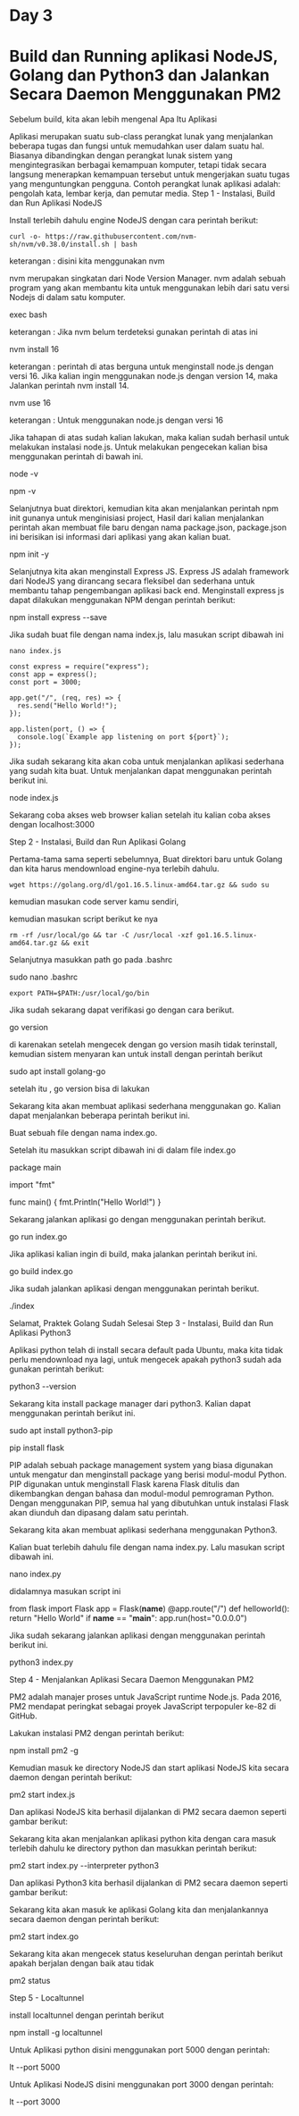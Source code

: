 # Day 3
# Build dan Running aplikasi NodeJS, Golang dan Python3 dan Jalankan Secara Daemon Menggunakan PM2

Sebelum build, kita akan lebih mengenal Apa Itu Aplikasi

Aplikasi merupakan suatu sub-class perangkat lunak yang menjalankan beberapa tugas dan fungsi untuk memudahkan user dalam suatu hal. Biasanya dibandingkan dengan perangkat lunak sistem yang mengintegrasikan berbagai kemampuan komputer, tetapi tidak secara langsung menerapkan kemampuan tersebut untuk mengerjakan suatu tugas yang menguntungkan pengguna. Contoh perangkat lunak aplikasi adalah: pengolah kata, lembar kerja, dan pemutar media.
Step 1 - Instalasi, Build dan Run Aplikasi NodeJS

Install terlebih dahulu engine NodeJS dengan cara perintah berikut:
```
curl -o- https://raw.githubusercontent.com/nvm-sh/nvm/v0.38.0/install.sh | bash
```

keterangan : disini kita menggunakan nvm

nvm merupakan singkatan dari Node Version Manager. nvm adalah sebuah program yang akan membantu kita untuk menggunakan lebih dari satu versi Nodejs di dalam satu komputer.

exec bash

keterangan : Jika nvm belum terdeteksi gunakan perintah di atas ini

nvm install 16

keterangan : perintah di atas berguna untuk menginstall node.js dengan versi 16. Jika kalian ingin menggunakan node.js dengan version 14, maka Jalankan perintah nvm install 14.

nvm use 16  

keterangan : Untuk menggunakan node.js dengan versi 16

Jika tahapan di atas sudah kalian lakukan, maka kalian sudah berhasil untuk melakukan instalasi node.js. Untuk melakukan pengecekan kalian bisa menggunakan perintah di bawah ini.

node -v

npm -v

Selanjutnya buat direktori, kemudian kita akan menjalankan perintah npm init gunanya untuk menginisiasi project, Hasil dari kalian menjalankan perintah akan membuat file baru dengan nama package.json, package.json ini berisikan isi informasi dari aplikasi yang akan kalian buat.

npm init -y

Selanjutnya kita akan menginstall Express JS. Express JS adalah framework dari NodeJS yang dirancang secara fleksibel dan sederhana untuk membantu tahap pengembangan aplikasi back end. Menginstall express js dapat dilakukan menggunakan NPM dengan perintah berikut:

npm install express --save

Jika sudah buat file dengan nama index.js, lalu masukan script dibawah ini
```
nano index.js

const express = require("express");
const app = express();
const port = 3000;

app.get("/", (req, res) => {
  res.send("Hello World!");
});

app.listen(port, () => {
  console.log(`Example app listening on port ${port}`);
});
```

Jika sudah sekarang kita akan coba untuk menjalankan aplikasi sederhana yang sudah kita buat. Untuk menjalankan dapat menggunakan perintah berikut ini.

node index.js


Sekarang coba akses web browser kalian setelah itu kalian coba akses dengan localhost:3000

Step 2 - Instalasi, Build dan Run Aplikasi Golang

Pertama-tama sama seperti sebelumnya, Buat direktori baru untuk Golang dan kita harus mendownload engine-nya terlebih dahulu.
```
wget https://golang.org/dl/go1.16.5.linux-amd64.tar.gz && sudo su
```
kemudian masukan code server kamu sendiri,

kemudian masukan script berikut ke nya
```
rm -rf /usr/local/go && tar -C /usr/local -xzf go1.16.5.linux-amd64.tar.gz && exit
```

Selanjutnya masukkan path go pada .bashrc

sudo nano .bashrc
```
export PATH=$PATH:/usr/local/go/bin
```
Jika sudah sekarang dapat verifikasi go dengan cara berikut.

go version

di karenakan setelah mengecek dengan go version masih tidak terinstall, kemudian sistem menyaran kan untuk install dengan perintah berikut

sudo apt install golang-go

setelah itu , go version bisa di lakukan

Sekarang kita akan membuat aplikasi sederhana menggunakan go. Kalian dapat menjalankan beberapa perintah berikut ini.

Buat sebuah file dengan nama index.go.

Setelah itu masukkan script dibawah ini di dalam file index.go

package main

import "fmt"

func main() {
    fmt.Println("Hello World!")
}

Sekarang jalankan aplikasi go dengan menggunakan perintah berikut.

go run index.go

Jika aplikasi kalian ingin di build, maka jalankan perintah berikut ini.

go build index.go


Jika sudah jalankan aplikasi dengan menggunakan perintah berikut.

./index

Selamat, Praktek Golang Sudah Selesai
Step 3 - Instalasi, Build dan Run Aplikasi Python3

Aplikasi python telah di install secara default pada Ubuntu, maka kita tidak perlu mendownload nya lagi, untuk mengecek apakah python3 sudah ada gunakan perintah berikut:

python3 --version

Sekarang kita install package manager dari python3. Kalian dapat menggunakan perintah berikut ini.

sudo apt install python3-pip

pip install flask

PIP adalah sebuah package management system yang biasa digunakan untuk mengatur dan menginstall package yang berisi modul-modul Python. PIP digunakan untuk menginstall Flask karena Flask ditulis dan dikembangkan dengan bahasa dan modul-modul pemrograman Python. Dengan menggunakan PIP, semua hal yang dibutuhkan untuk instalasi Flask akan diunduh dan dipasang dalam satu perintah.

Sekarang kita akan membuat aplikasi sederhana menggunakan Python3.

Kalian buat terlebih dahulu file dengan nama index.py. Lalu masukan script dibawah ini.

nano index.py

didalamnya masukan script ini

from flask import Flask
app = Flask(__name__)
@app.route("/")
def helloworld():
    return "Hello World"
if __name__ == "__main__":
    app.run(host="0.0.0.0") 

Jika sudah sekarang jalankan aplikasi dengan menggunakan perintah berikut ini.

python3 index.py


Step 4 - Menjalankan Aplikasi Secara Daemon Menggunakan PM2

PM2 adalah manajer proses untuk JavaScript runtime Node.js. Pada 2016, PM2 mendapat peringkat sebagai proyek JavaScript terpopuler ke-82 di GitHub.

Lakukan instalasi PM2 dengan perintah berikut:

npm install pm2 -g


Kemudian masuk ke directory NodeJS dan start aplikasi NodeJS kita secara daemon dengan perintah berikut:

pm2 start index.js

Dan aplikasi NodeJS kita berhasil dijalankan di PM2 secara daemon seperti gambar berikut:

Sekarang kita akan menjalankan aplikasi python kita dengan cara masuk terlebih dahulu ke directory python dan masukkan perintah berikut:

pm2 start index.py --interpreter python3

Dan aplikasi Python3 kita berhasil dijalankan di PM2 secara daemon seperti gambar berikut:


Sekarang kita akan masuk ke aplikasi Golang kita dan menjalankannya secara daemon dengan perintah berikut:

pm2 start index.go



Sekarang kita akan mengecek status keseluruhan dengan perintah berikut apakah berjalan dengan baik atau tidak

pm2 status


Step 5 - Localtunnel

install localtunnel dengan perintah berikut

npm install -g localtunnel 

Untuk Aplikasi python disini menggunakan port 5000 dengan perintah:

lt --port 5000

Untuk Aplikasi NodeJS disini menggunakan port 3000 dengan perintah:

lt --port 3000

